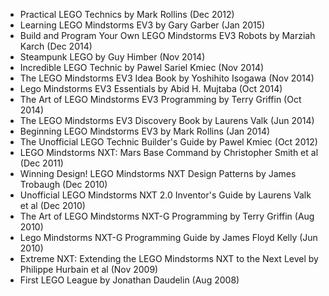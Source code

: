 
- Practical LEGO Technics by Mark Rollins (Dec 2012)
- Learning LEGO Mindstorms EV3 by Gary Garber (Jan 2015)
- Build and Program Your Own LEGO Mindstorms EV3 Robots by Marziah Karch (Dec
  2014)
- Steampunk LEGO by Guy Himber (Nov 2014)
- Incredible LEGO Technic by Pawel Sariel Kmiec (Nov 2014)
- The LEGO Mindstorms EV3 Idea Book by Yoshihito Isogawa (Nov 2014)
- Lego Mindstorms EV3 Essentials by Abid H. Mujtaba (Oct 2014)
- The Art of LEGO Mindstorms EV3 Programming by Terry Griffin (Oct 2014)
- The LEGO Mindstorms EV3 Discovery Book by Laurens Valk (Jun 2014)
- Beginning LEGO Mindstorms EV3 by Mark Rollins (Jan 2014)
- The Unofficial LEGO Technic Builder's Guide by Pawel Kmiec (Oct 2012)
- LEGO Mindstorms NXT: Mars Base Command by Christopher Smith et al (Dec 2011)
- Winning Design! LEGO Mindstorms NXT Design Patterns by James Trobaugh (Dec 2010)
- Unofficial LEGO Mindstorms NXT 2.0 Inventor's Guide by Laurens Valk et al (Dec 2010)
- The Art of LEGO Mindstorms NXT-G Programming by Terry Griffin (Aug 2010)
- Lego Mindstorms NXT-G Programming Guide by James Floyd Kelly (Jun 2010)
- Extreme NXT: Extending the LEGO Mindstorms NXT to the Next Level by Philippe
  Hurbain et al (Nov 2009)
- First LEGO League by Jonathan Daudelin (Aug 2008)

